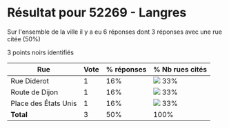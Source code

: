 # Résultat pour 52269 - Langres

Sur l'ensemble de la ville il y a eu 6 réponses dont 3 réponses avec une rue citée (50%)

3 points noirs identifiés

| Rue | Vote | % réponses | % Nb rues cités|
|-----|------|------------|----------------|
| Rue Diderot | 1 | 16% | <img src="../../img/bar_33.gif" />&nbsp;33%|
| Route de Dijon | 1 | 16% | <img src="../../img/bar_33.gif" />&nbsp;33%|
| Place des États Unis | 1 | 16% | <img src="../../img/bar_33.gif" />&nbsp;33%|
| **Total** | 3 | 50% | 100%|
